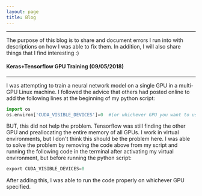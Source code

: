 ```yaml
---
layout: page
title: Blog
---
```



----
The purpose of this blog is to share and document errors I run into with descriptions on how I was able to fix them. In addition, I will also share things that I find interesting :)


#### Keras+Tensorflow GPU Training (09/05/2018)
---
I was attempting to train a neural network model on a single GPU in a multi-GPU Linux machine. I followed the advice that others had posted online to add the following lines at the beginning of my python script:

```python
import os
os.environ['CUDA_VISIBLE_DEVICES']=0  #(or whichever GPU you want to use)
```

BUT, this did not help the problem. Tensorflow was still finding the other GPU and preallocating the entire memory of all GPUs. I work in virtual environments, but I don't think this should be the problem here. I was able to solve the problem by removing the code above from my script and running the following code in the terminal after activating my virtual environment, but before running the python script:

```python
export CUDA_VISIBLE_DEVICES=0
```
After adding this, I was able to run the code properly on whichever GPU specified.

